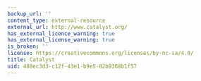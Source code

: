 ```yaml
---
backup_url: ''
content_type: external-resource
external_url: http://www.catalyst.org/
has_external_licence_warning: true
has_external_license_warning: true
is_broken: ''
license: https://creativecommons.org/licenses/by-nc-sa/4.0/
title: Catalyst
uid: 488ec3d3-c12f-43e1-b9e5-82b9368b1f57
---
```

